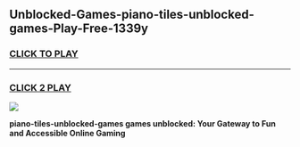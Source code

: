 
## Unblocked-Games-piano-tiles-unblocked-games-Play-Free-1339y
<h3>
<a href="https://premium76.site?title=piano-tiles-unblocked-games&ref=20A">CLICK TO PLAY</a></h3>
<hr>

<h3>
<a href="https://premium76.site?title=piano-tiles-unblocked-games&ref=20A">CLICK 2 PLAY</a>
  
</h3>

<a href="https://premium76.site?title=piano-tiles-unblocked-games&ref=20A"><img src="https://clearcache.store/games.png"></a>


**piano-tiles-unblocked-games games unblocked: Your Gateway to Fun and Accessible Online Gaming**
